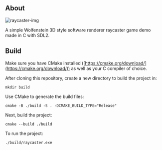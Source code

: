 ## About

![raycaster-img](https://github.com/user-attachments/assets/7e0b2bef-6a90-47e8-9995-6923f45ef297)

A simple Wolfenstein 3D style software renderer raycaster game demo made in C with SDL2.

## Build

Make sure you have CMake installed ([https://cmake.org/download/](https://cmake.org/download/)) as well as your C compiler of choice.

After cloning this repository, create a new directory to build the project in:

```
mkdir build
```

Use CMake to generate the build files:

```
cmake -B ./build -S . -DCMAKE_BUILD_TYPE="Release"
```

Next, build the project:

```
cmake --build ./build
```

To run the project:

```
./build/raycaster.exe
```
